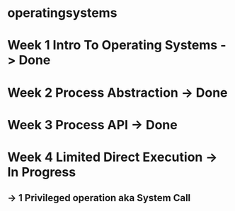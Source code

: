 # operatingsystems

# Week 1 Intro To Operating Systems -> Done 

# Week 2 Process Abstraction -> Done

# Week 3 Process API -> Done

# Week 4 Limited Direct Execution -> In Progress

## -> 1 Privileged operation aka System Call